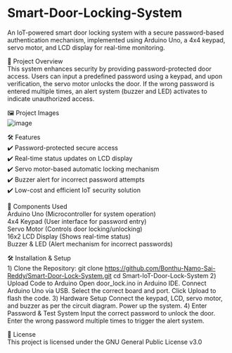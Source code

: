 # Smart-Door-Locking-System
An IoT-powered smart door locking system with a secure password-based authentication mechanism, implemented using Arduino Uno, a 4x4 keypad, servo motor, and LCD display for real-time monitoring.

🚀 Project Overview  
This system enhances security by providing password-protected door access. Users can input a predefined password using a keypad, and upon verification, the servo motor unlocks the door. If the wrong password is entered multiple times, an alert system (buzzer and LED) activates to indicate unauthorized access.


🖼️ Project Images  
![image](https://github.com/user-attachments/assets/ebd07288-d250-4611-bae7-1def8dd1be92)


🛠️ Features  
✔️ Password-protected secure access  
✔️ Real-time status updates on LCD display  
✔️ Servo motor-based automatic locking mechanism  
✔️ Buzzer alert for incorrect password attempts  
✔️ Low-cost and efficient IoT security solution

🔧 Components Used  
Arduino Uno (Microcontroller for system operation)  
4x4 Keypad (User interface for password entry)  
Servo Motor (Controls door locking/unlocking)  
16x2 LCD Display (Shows real-time status)  
Buzzer & LED (Alert mechanism for incorrect passwords)

🛠️ Installation & Setup  
1️) Clone the Repository: git clone https://github.com/Bonthu-Namo-Sai-Reddy/Smart-Door-Lock-System.git
cd Smart-IoT-Door-Lock-System
2️) Upload Code to Arduino
Open door_lock.ino in Arduino IDE.
Connect Arduino Uno via USB.
Select the correct board and port.
Click Upload to flash the code.
3️) Hardware Setup
Connect the keypad, LCD, servo motor, and buzzer as per the circuit diagram.
Power up the system.
4️) Enter Password & Test System
Input the correct password to unlock the door.
Enter the wrong password multiple times to trigger the alert system.

📜 License  
This project is licensed under the GNU General Public License v3.0 
